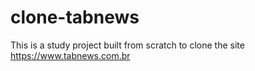 # clone-tabnews
This is a study project built from scratch to clone the site https://www.tabnews.com.br
